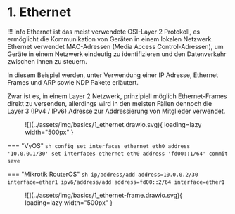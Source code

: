 # 1. Ethernet

!!! info
    Ethernet ist das meist verwendete OSI-Layer 2 Protokoll, es ermöglicht die Kommunikation von Geräten in einem 
    lokalen Netzwerk. Ethernet verwendet MAC-Adressen (Media Access Control-Adressen), um Geräte in einem Netzwerk 
    eindeutig zu identifizieren und den Datenverkehr zwischen ihnen zu steuern.

In diesem Beispiel werden, unter Verwendung einer IP Adresse, Ethernet Frames und ARP sowie NDP Pakete erläutert.

Zwar ist es, in einem Layer 2 Netzwerk, prinzipiell möglich Ethernet-Frames direkt zu versenden, allerdings wird
in den meisten Fällen dennoch die Layer 3 (IPv4 / IPv6) Adresse zur Addressierung von Mitglieder verwendet.

<figure markdown>
  ![](../assets/img/basics/1_ethernet.drawio.svg){ loading=lazy width="500px" }
</figure>

=== "VyOS"
    ```sh
    config
    set interfaces ethernet eth0 address '10.0.0.1/30'
    set interfaces ethernet eth0 address 'fd00::1/64'
    commit
    save
    ```

=== "Mikrotik RouterOS"
    ```sh
    ip/address/add address=10.0.0.2/30 interface=ether1
    ipv6/address/add address=fd00::2/64 interface=ether1
    ```

<figure markdown>
  ![](../assets/img/basics/1_ethernet-frame.drawio.svg){ loading=lazy width="500px" }
</figure>

<!-- TODO @Nico
Wireshark öffnen, Konfiguration anwenden, Warten bis NDP (fe80::) fertig
ping und ping6
ICMP, ARP, NDP (fd00::) betrachten und analysieren

Erklären was fe80:: Adresse ist
-->
